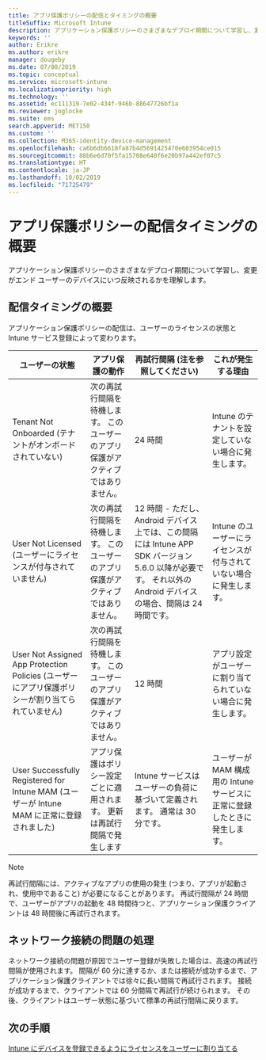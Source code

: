 ```yaml
---
title: アプリ保護ポリシーの配信とタイミングの概要
titleSuffix: Microsoft Intune
description: アプリケーション保護ポリシーのさまざまなデプロイ期間について学習し、変更がエンド ユーザーのデバイスにいつ反映されるかを理解します。
keywords: ''
author: Erikre
ms.author: erikre
manager: dougeby
ms.date: 07/08/2019
ms.topic: conceptual
ms.service: microsoft-intune
ms.localizationpriority: high
ms.technology: ''
ms.assetid: ec111319-7e02-434f-946b-88647726bf1a
ms.reviewer: joglocke
ms.suite: ems
search.appverid: MET150
ms.custom: ''
ms.collection: M365-identity-device-management
ms.openlocfilehash: ca6b6db6618fa87b4d5691425470e603954ce015
ms.sourcegitcommit: 88b6e6d70f5fa15708e640f6e20b97a442ef07c5
ms.translationtype: HT
ms.contentlocale: ja-JP
ms.lasthandoff: 10/02/2019
ms.locfileid: "71725479"
---
```

# <a name="understand-app-protection-policy-delivery-timing"></a>アプリ保護ポリシーの配信タイミングの概要

アプリケーション保護ポリシーのさまざまなデプロイ期間について学習し、変更がエンド ユーザーのデバイスにいつ反映されるかを理解します。

## <a name="delivery-timing-summary"></a>配信タイミングの概要

アプリケーション保護ポリシーの配信は、ユーザーのライセンスの状態と Intune サービス登録によって変わります。  

|    ユーザーの状態    |    アプリ保護の動作     |    再試行間隔 (注を参照してください)    |    これが発生する理由    |
|-----------------------------------------------------|-------------------------------------------------------------------------------------------------|--------------------------------------------------------------------------------------|-----------------------------------------------------------------------------------------------------------|
|    Tenant Not Onboarded (テナントがオンボードされていない)    |    次の再試行間隔を待機します。  このユーザーのアプリ保護がアクティブではありません。    |    24 時間    |    Intune のテナントを設定していない場合に発生します。    |
|    User Not Licensed (ユーザーにライセンスが付与されていません)     |    次の再試行間隔を待機します。  このユーザーのアプリ保護がアクティブではありません。     |    12 時間 - ただし、Android デバイス上では、この間隔には Intune APP SDK バージョン 5.6.0 以降が必要です。 それ以外の Android デバイスの場合、間隔は 24 時間です。   |    Intune のユーザーにライセンスが付与されていない場合に発生します。    |
|    User Not Assigned App Protection Policies (ユーザーにアプリ保護ポリシーが割り当てられていません)    |    次の再試行間隔を待機します。  このユーザーのアプリ保護がアクティブではありません。    |    12 時間        |    アプリ設定がユーザーに割り当てられていない場合に発生します。    |
|    User Successfully Registered for Intune MAM (ユーザーが Intune MAM に正常に登録されました)    |    アプリ保護はポリシー設定ごとに適用されます。    更新は再試行間隔で発生します    |    Intune サービスはユーザーの負荷に基づいて定義されます。    通常は 30 分です。     |    ユーザーが MAM 構成用の Intune サービスに正常に登録したときに発生します。    |

> [!NOTE]
> 再試行間隔には、アクティブなアプリの使用の発生 (つまり、アプリが起動され、使用中であること) が必要になることがあります。  再試行間隔が 24 時間で、ユーザーがアプリの起動を 48 時間待つと、アプリケーション保護クライアントは 48 時間後に再試行されます。

## <a name="handling-network-connectivity-issues"></a>ネットワーク接続の問題の処理

ネットワーク接続の問題が原因でユーザー登録が失敗した場合は、高速の再試行間隔が使用されます。  間隔が 60 分に達するか、または接続が成功するまで、アプリケーション保護クライアントでは徐々に長い間隔で再試行されます。  接続が成功するまで、クライアントでは 60 分間隔で再試行が続けられます。 その後、クライアントはユーザー状態に基づいて標準の再試行間隔に戻ります。

## <a name="next-steps"></a>次の手順

[Intune にデバイスを登録できるようにライセンスをユーザーに割り当てる](../fundamentals/licenses-assign.md)

